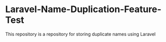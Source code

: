 # Laravel-Name-Duplication-Feature-Test
This repository is a repository for storing duplicate names using Laravel
